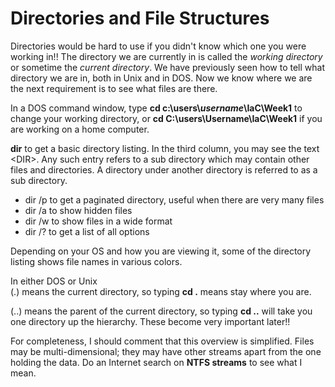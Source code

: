 # Directories and File Structures

Directories would be hard to use if you didn't know which one you were working in!! The directory we are currently in is called the _working directory_ or sometime the _current directory_. We have previously seen how to tell what directory we are in, both in Unix and in DOS. Now we know where we are the next requirement is to see what files are there.

In a DOS command window, type **cd c:\users\\**_**username**_**\IaC\Week1** to change your working directory, or **cd C:\users\Username\IaC\Week1** if you are working on a home computer.

**dir** to get a basic directory listing. In the third column, you may see the text \<DIR>. Any such entry refers to a sub directory which may contain other files and directories. A directory under another directory is referred to as a sub directory.

* dir /p to get a paginated directory, useful when there are very many files
* dir /a to show hidden files
* dir /w to show files in a wide format
* dir /? to get a list of all options

Depending on your OS and how you are viewing it, some of the directory listing shows file names in various colors.

In either DOS or Unix\
(.) means the current directory, so typing **cd .** means stay where you are.

(..) means the parent of the current directory, so typing **cd ..** will take you one directory up the hierarchy. These become very important later!!

For completeness, I should comment that this overview is simplified. Files may be multi-dimensional; they may have other streams apart from the one holding the data. Do an Internet search on **NTFS streams** to see what I mean.
